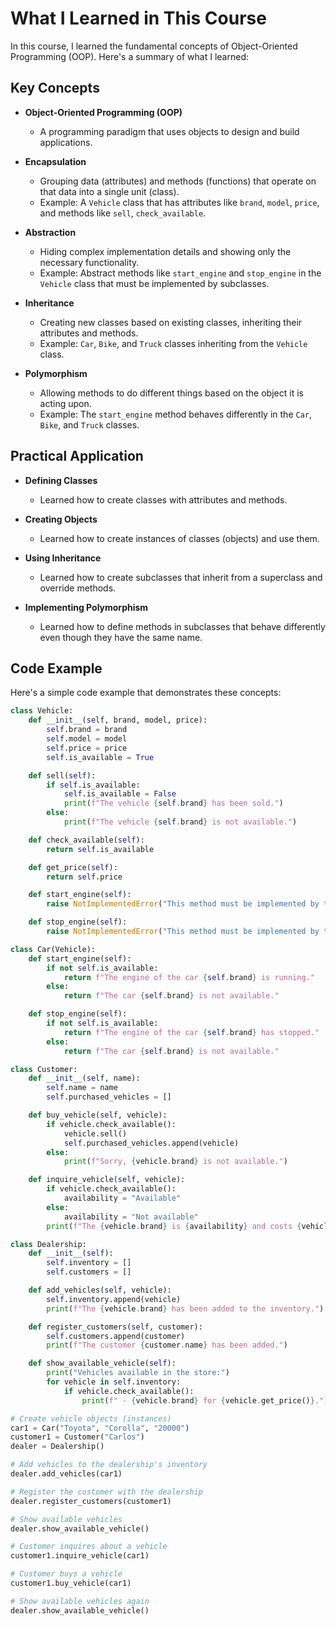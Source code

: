 # What I Learned in This Course

In this course, I learned the fundamental concepts of Object-Oriented Programming (OOP). Here's a summary of what I learned:

## Key Concepts

- **Object-Oriented Programming (OOP)**
  - A programming paradigm that uses objects to design and build applications.

- **Encapsulation**
  - Grouping data (attributes) and methods (functions) that operate on that data into a single unit (class).
  - Example: A `Vehicle` class that has attributes like `brand`, `model`, `price`, and methods like `sell`, `check_available`.

- **Abstraction**
  - Hiding complex implementation details and showing only the necessary functionality.
  - Example: Abstract methods like `start_engine` and `stop_engine` in the `Vehicle` class that must be implemented by subclasses.

- **Inheritance**
  - Creating new classes based on existing classes, inheriting their attributes and methods.
  - Example: `Car`, `Bike`, and `Truck` classes inheriting from the `Vehicle` class.

- **Polymorphism**
  - Allowing methods to do different things based on the object it is acting upon.
  - Example: The `start_engine` method behaves differently in the `Car`, `Bike`, and `Truck` classes.

## Practical Application

- **Defining Classes**
  - Learned how to create classes with attributes and methods.

- **Creating Objects**
  - Learned how to create instances of classes (objects) and use them.

- **Using Inheritance**
  - Learned how to create subclasses that inherit from a superclass and override methods.

- **Implementing Polymorphism**
  - Learned how to define methods in subclasses that behave differently even though they have the same name.

## Code Example

Here's a simple code example that demonstrates these concepts:

```python
class Vehicle:
    def __init__(self, brand, model, price):
        self.brand = brand
        self.model = model
        self.price = price
        self.is_available = True

    def sell(self):
        if self.is_available:
            self.is_available = False
            print(f"The vehicle {self.brand} has been sold.")
        else:
            print(f"The vehicle {self.brand} is not available.")

    def check_available(self):
        return self.is_available

    def get_price(self):
        return self.price

    def start_engine(self):
        raise NotImplementedError("This method must be implemented by the subclass")

    def stop_engine(self):
        raise NotImplementedError("This method must be implemented by the subclass")

class Car(Vehicle):
    def start_engine(self):
        if not self.is_available:
            return f"The engine of the car {self.brand} is running."
        else:
            return f"The car {self.brand} is not available."

    def stop_engine(self):
        if not self.is_available:
            return f"The engine of the car {self.brand} has stopped."
        else:
            return f"The car {self.brand} is not available."

class Customer:
    def __init__(self, name):
        self.name = name
        self.purchased_vehicles = []

    def buy_vehicle(self, vehicle):
        if vehicle.check_available():
            vehicle.sell()
            self.purchased_vehicles.append(vehicle)
        else:
            print(f"Sorry, {vehicle.brand} is not available.")

    def inquire_vehicle(self, vehicle):
        if vehicle.check_available():
            availability = "Available"
        else:
            availability = "Not available"
        print(f"The {vehicle.brand} is {availability} and costs {vehicle.get_price()}.")

class Dealership:
    def __init__(self):
        self.inventory = []
        self.customers = []

    def add_vehicles(self, vehicle):
        self.inventory.append(vehicle)
        print(f"The {vehicle.brand} has been added to the inventory.")

    def register_customers(self, customer):
        self.customers.append(customer)
        print(f"The customer {customer.name} has been added.")

    def show_available_vehicle(self):
        print("Vehicles available in the store:")
        for vehicle in self.inventory:
            if vehicle.check_available():
                print(f" - {vehicle.brand} for {vehicle.get_price()}.")

# Create vehicle objects (instances)
car1 = Car("Toyota", "Corolla", "20000")
customer1 = Customer("Carlos")
dealer = Dealership()

# Add vehicles to the dealership's inventory
dealer.add_vehicles(car1)

# Register the customer with the dealership
dealer.register_customers(customer1)

# Show available vehicles
dealer.show_available_vehicle()

# Customer inquires about a vehicle
customer1.inquire_vehicle(car1)

# Customer buys a vehicle
customer1.buy_vehicle(car1)

# Show available vehicles again
dealer.show_available_vehicle()
